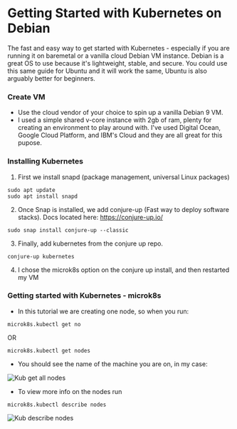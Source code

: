 # Getting Started with Kubernetes on Debian

The fast and easy way to get started with Kubernetes - especially if you are running it on baremetal or a vanilla cloud Debian VM instance.  Debian is a great OS to use because it's lightweight, stable, and secure.  You could use this same guide for Ubuntu and it will work the same, Ubuntu is also arguably better for beginners.

### Create VM

- Use the cloud vendor of your choice to spin up a vanilla Debian 9 VM.
- I used a simple shared v-core instance with 2gb of ram, plenty for creating an environment to play around with.  I've used Digital Ocean, Google Cloud Platform, and IBM's Cloud and they are all great for this pupose. 

### Installing Kubernetes

1. First we install snapd (package management, universal Linux packages)
```
sudo apt update
sudo apt install snapd
```
2. Once Snap is installed, we add conjure-up (Fast way to deploy software stacks). Docs located here: https://conjure-up.io/
```
sudo snap install conjure-up --classic
```
3. Finally, add kubernetes from the conjure up repo.
```
conjure-up kubernetes
```
4. I chose the microk8s option on the conjure up install, and then restarted my VM

### Getting started with Kubernetes - microk8s

- In this tutorial we are creating one node, so when you run:
```
microk8s.kubectl get no
```
OR

```
microk8s.kubectl get nodes
```

- You should see the name of the machine you are on, in my case: 

![Kub get all nodes](https://github.com/kyleziegler/KubernetesGettingStarted/blob/master/img/get_nodes.png)

- To view more info on the nodes run 
```
microk8s.kubectl describe nodes
```
![Kub describe nodes](https://github.com/kyleziegler/KubernetesGettingStarted/blob/master/img/describe.png)

